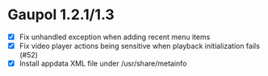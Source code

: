 Gaupol 1.2.1/1.3
================

* [x] Fix unhandled exception when adding recent menu items
* [x] Fix video player actions being sensitive when playback
      initialization fails (#52)
* [x] Install appdata XML file under /usr/share/metainfo
